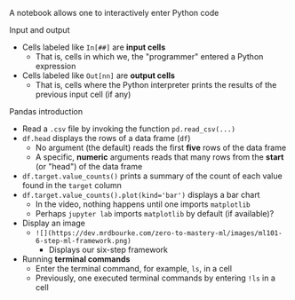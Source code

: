  A notebook allows one to interactively enter Python code

Input and output
- Cells labeled like `In[##]` are **input cells**
	- That is, cells in which we, the "programmer" entered a Python expression
- Cells labeled like `Out[nn]` are **output cells**
	- That is, cells where the Python interpreter prints the results of the previous input cell (if any)

Pandas introduction
- Read a `.csv` file by invoking the function `pd.read_csv(...)`
- `df.head` displays the rows of a data frame (`df`)
	- No argument (the default) reads the first **five** rows of the data frame
	- A specific, **numeric** arguments reads that many rows from the **start** (or "head") of the data frame
- `df.target.value_counts()` prints a summary of the count of each value found in the `target` column
- `df.target.value_counts().plot(kind='bar')` displays a bar chart
	- In the video, nothing happens until one imports `matplotlib`
	- Perhaps `jupyter lab` imports `matplotlib` by default (if available)?
- Display an image
	- `![](https://dev.mrdbourke.com/zero-to-mastery-ml/images/ml101-6-step-ml-framework.png)`
		- Displays our six-step framework
- Running **terminal commands**
	- Enter the terminal command, for example, `ls`, in a cell
	- Previously, one executed terminal commands by entering `!ls` in a cell

